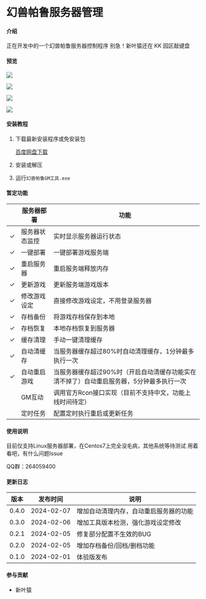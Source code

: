 # 幻兽帕鲁服务器管理

#### 介绍

正在开发中的一个幻兽帕鲁服务器控制程序
别急！新叶猿还在 KK 园区敲键盘

#### 预览

![](https://gitee.com/haibiaoG/pal-server-admin/raw/master/assets/images/2024-02-07_15-21-00.png)

![](https://gitee.com/haibiaoG/pal-server-admin/raw/master/assets/images/2024-02-07_15-17-30.png)

![](https://gitee.com/haibiaoG/pal-server-admin/raw/master/assets/images/2024-02-07_15-17-16.png)

![](https://gitee.com/haibiaoG/pal-server-admin/raw/master/assets/images/2024-02-07_15-20-27.png)

#### 安装教程

1.  下载最新安装程序或免安装包

    [百度网盘下载](https://pan.baidu.com/s/1iWu0HW3bl7uFn8K2zPMm2A?pwd=93k7)

2.  安装或解压
3.  运行`幻兽帕鲁GM工具.exe`

#### 暂定功能

|     | 服务器部署     | 功能                                                                                     |
| --- | -------------- | ---------------------------------------------------------------------------------------- |
| ✓   | 服务器状态监控 | 实时显示服务器运行状态                                                                   |
| ✓   | 一键部署       | 一键部署游戏服务端                                                                       |
| ✓   | 重启服务器     | 重启服务端释放内存                                                                       |
| ✓   | 更新游戏       | 更新服务端游戏版本                                                                       |
| ✓   | 修改游戏设定   | 直接修改游戏设定，不用登录服务器                                                         |
| ✓   | 存档备份       | 将游戏存档保存到本地                                                                     |
| ✓   | 存档恢复       | 本地存档恢复到服务器                                                                     |
| ✓   | 缓存清理       | 手动一键清理缓存                                                                         |
| ✓   | 自动清缓存     | 当服务器缓存超过80%时自动清理缓存，1分钟最多执行一次                                     |
| ✓   | 自动重启游戏   | 当服务器缓存超过90%时（开启自动清缓存功能实在清不掉了）自动重启服务器，5分钟最多执行一次 |
|     | GM互动         | 调用官方Rcon接口实现（目前不支持中文，功能上线时间待定）                                 |
|     | 定时任务       | 配置定时执行重启或更新任务                                                               |

#### 使用说明

目前仅支持Linux服务器部署，在Centos7上完全没毛病，其他系统等待测试
用着看吧，有什么问题Issue

QQ群：264059400

#### 更新日志

| 版本  | 发布时间   | 说明                                   |
| ----- | ---------- | -------------------------------------- |
| 0.4.0 | 2024-02-07 | 增加自动清理内存，自动重启服务器的功能 |
| 0.3.0 | 2024-02-06 | 增加工具版本检测，强化游戏设定修改     |
| 0.2.1 | 2024-02-05 | 修复部分配置不生效的BUG                |
| 0.2.0 | 2024-02-05 | 增加存档备份/回档/删档功能             |
| 0.1.0 | 2024-02-01 | 体验版发布                             |

#### 参与贡献

-   新叶猿
